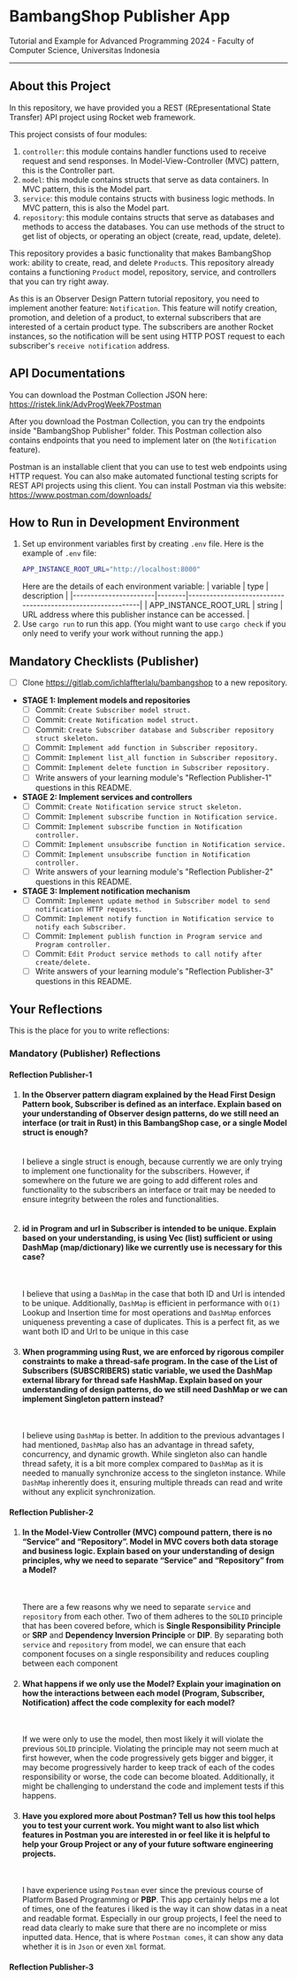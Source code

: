 # BambangShop Publisher App
Tutorial and Example for Advanced Programming 2024 - Faculty of Computer Science, Universitas Indonesia

---

## About this Project
In this repository, we have provided you a REST (REpresentational State Transfer) API project using Rocket web framework.

This project consists of four modules:
1.  `controller`: this module contains handler functions used to receive request and send responses.
    In Model-View-Controller (MVC) pattern, this is the Controller part.
2.  `model`: this module contains structs that serve as data containers.
    In MVC pattern, this is the Model part.
3.  `service`: this module contains structs with business logic methods.
    In MVC pattern, this is also the Model part.
4.  `repository`: this module contains structs that serve as databases and methods to access the databases.
    You can use methods of the struct to get list of objects, or operating an object (create, read, update, delete).

This repository provides a basic functionality that makes BambangShop work: ability to create, read, and delete `Product`s.
This repository already contains a functioning `Product` model, repository, service, and controllers that you can try right away.

As this is an Observer Design Pattern tutorial repository, you need to implement another feature: `Notification`.
This feature will notify creation, promotion, and deletion of a product, to external subscribers that are interested of a certain product type.
The subscribers are another Rocket instances, so the notification will be sent using HTTP POST request to each subscriber's `receive notification` address.

## API Documentations

You can download the Postman Collection JSON here: https://ristek.link/AdvProgWeek7Postman

After you download the Postman Collection, you can try the endpoints inside "BambangShop Publisher" folder.
This Postman collection also contains endpoints that you need to implement later on (the `Notification` feature).

Postman is an installable client that you can use to test web endpoints using HTTP request.
You can also make automated functional testing scripts for REST API projects using this client.
You can install Postman via this website: https://www.postman.com/downloads/

## How to Run in Development Environment
1.  Set up environment variables first by creating `.env` file.
    Here is the example of `.env` file:
    ```bash
    APP_INSTANCE_ROOT_URL="http://localhost:8000"
    ```
    Here are the details of each environment variable:
    | variable              | type   | description                                                |
    |-----------------------|--------|------------------------------------------------------------|
    | APP_INSTANCE_ROOT_URL | string | URL address where this publisher instance can be accessed. |
2.  Use `cargo run` to run this app.
    (You might want to use `cargo check` if you only need to verify your work without running the app.)

## Mandatory Checklists (Publisher)
-   [ ] Clone https://gitlab.com/ichlaffterlalu/bambangshop to a new repository.
-   **STAGE 1: Implement models and repositories**
    -   [ ] Commit: `Create Subscriber model struct.`
    -   [ ] Commit: `Create Notification model struct.`
    -   [ ] Commit: `Create Subscriber database and Subscriber repository struct skeleton.`
    -   [ ] Commit: `Implement add function in Subscriber repository.`
    -   [ ] Commit: `Implement list_all function in Subscriber repository.`
    -   [ ] Commit: `Implement delete function in Subscriber repository.`
    -   [ ] Write answers of your learning module's "Reflection Publisher-1" questions in this README.
-   **STAGE 2: Implement services and controllers**
    -   [ ] Commit: `Create Notification service struct skeleton.`
    -   [ ] Commit: `Implement subscribe function in Notification service.`
    -   [ ] Commit: `Implement subscribe function in Notification controller.`
    -   [ ] Commit: `Implement unsubscribe function in Notification service.`
    -   [ ] Commit: `Implement unsubscribe function in Notification controller.`
    -   [ ] Write answers of your learning module's "Reflection Publisher-2" questions in this README.
-   **STAGE 3: Implement notification mechanism**
    -   [ ] Commit: `Implement update method in Subscriber model to send notification HTTP requests.`
    -   [ ] Commit: `Implement notify function in Notification service to notify each Subscriber.`
    -   [ ] Commit: `Implement publish function in Program service and Program controller.`
    -   [ ] Commit: `Edit Product service methods to call notify after create/delete.`
    -   [ ] Write answers of your learning module's "Reflection Publisher-3" questions in this README.

## Your Reflections
This is the place for you to write reflections:

### Mandatory (Publisher) Reflections

#### Reflection Publisher-1
1. #### In the Observer pattern diagram explained by the Head First Design Pattern book, Subscriber is defined as an interface. Explain based on your understanding of Observer design patterns, do we still need an interface (or trait in Rust) in this BambangShop case, or a single Model struct is enough?
    <br>
    I believe a single struct is enough, because currently we are only trying to implement one functionality for the subscribers. However, if somewhere on the future we are going to add different roles and functionality to the subscribers an interface or trait may be needed to ensure integrity between the roles and functionalities.
    <br>
    <br>
   
2. #### id in Program and url in Subscriber is intended to be unique. Explain based on your understanding, is using Vec (list) sufficient or using DashMap (map/dictionary) like we currently use is necessary for this case?
   <br>
   
   I believe that using a `DashMap`  in the case that both ID and Url is intended to be unique. Additionally, `DashMap` is efficient in performance with `O(1)` Lookup and Insertion time for most operations and `DashMap` enforces uniqueness preventing a case of duplicates. This is a perfect fit, as we want both ID and Url to be unique in this case 

3. #### When programming using Rust, we are enforced by rigorous compiler constraints to make a thread-safe program. In the case of the List of Subscribers (SUBSCRIBERS) static variable, we used the DashMap external library for thread safe HashMap. Explain based on your understanding of design patterns, do we still need DashMap or we can implement Singleton pattern instead?
    <br>
    
    I believe using `DashMap` is better. In addition to the previous advantages I had mentioned, `DashMap` also has an advantage in thread safety, concurrency, and dynamic growth. While singleton also can handle thread safety, it is a bit more complex compared to `DashMap` as it is needed to manually synchronize access to the singleton instance. While `DashMap` inherently does it, ensuring multiple threads can read and write without any explicit synchronization.
      
#### Reflection Publisher-2
1. #### In the Model-View Controller (MVC) compound pattern, there is no “Service” and “Repository”. Model in MVC covers both data storage and business logic. Explain based on your understanding of design principles, why we need to separate “Service” and “Repository” from a Model?
    <br>

    There are a few reasons why we need to separate `service` and `repository` from each other. Two of them adheres to the `SOLID` principle that has been covered before, which is **Single Responsibility Principle** or **SRP** and **Dependency Inversion Principle** or **DIP**. By separating both `service` and `repository` from model, we can ensure that each component focuses on a single responsibility and reduces coupling between each component
2. #### What happens if we only use the Model? Explain your imagination on how the interactions between each model (Program, Subscriber, Notification) affect the code complexity for each model?
    <br>

    If we were only to use the model, then most likely it will violate the previous `SOLID` principle. Violating the principle may not seem much at first however, when the code progressively gets bigger and bigger, it may become progressively harder to keep track of each of the codes responsibility or worse, the code can become bloated. Additionally, it might be challenging to understand the code and implement tests if this happens.

3. #### Have you explored more about Postman? Tell us how this tool helps you to test your current work. You might want to also list which features in Postman you are interested in or feel like it is helpful to help your Group Project or any of your future software engineering projects.
    <br>

    I have experience using `Postman` ever since the previous course of Platform Based Programming or **PBP**. This app certainly helps me a lot of times, one of the features i liked is the way it can show datas in a neat and readable format. Especially in our group projects, I feel the need to read data clearly to make sure that there are no incomplete or miss inputted data. Hence, that is where `Postman comes`, it can show any data whether it is in `Json` or even `Xml` format. 
#### Reflection Publisher-3

